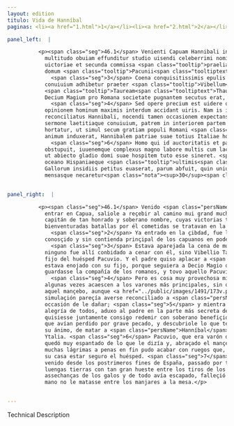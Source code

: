 ```yaml
---
layout: edition
titulo: Vida de Hanníbal
paginas: <li><a href="1.html">1</a></li><li><a href="2.html">2</a></li><li><a href="3.html">3</a></li><li><a href="4.html">4</a></li><li><a href="5.html">5</a></li><li><a href="6.html">6</a></li><li><a href="7.html">7</a></li><li><a href="8.html">8</a></li><li><a href="9.html">9</a></li><li><a href="10.html">10</a></li><li><a href="11.html">11</a></li><li><a href="12.html">12</a></li><li><a href="13.html">13</a></li><li><a href="14.html">14</a></li><li><a href="15.html">15</a></li><li><a href="16.html">16</a></li><li><a href="17.html">17</a></li><li><a href="18.html">18</a></li><li><a href="19.html">19</a></li><li><a href="20.html">20</a></li><li><a href="21.html">21</a></li><li><a href="22.html">22</a></li><li><a href="23.html">23</a></li><li><a href="24.html">24</a></li><li><a href="25.html">25</a></li><li><a href="26.html">26</a></li><li><a href="27.html">27</a></li><li><a href="28.html">28</a></li><li><a href="29.html">29</a></li><li><a href="30.html">30</a></li><li><a href="31.html">31</a></li><li><a href="32.html">32</a></li><li><a href="33.html">33</a></li><li><a href="34.html">34</a></li><li><a href="35.html">35</a></li><li><a href="36.html">36</a></li><li><a href="37.html">37</a></li><li><a href="38.html">38</a></li><li><a href="39.html">39</a></li><li><a href="40.html">40</a></li><li><a href="41.html">41</a></li><li><a href="42.html">42</a></li><li><a href="43.html">43</a></li><li><a href="44.html">44</a></li><li><a href="45.html">45</a></li><li><a href="46.html">46</a></li><li><a href="47.html">47</a></li><li><a href="48.html">48</a></li><li><a href="49.html">49</a></li><li><a href="50.html">50</a></li><li><a href="51.html">51</a></li><li><a href="52.html">52</a></li><li><a href="53.html">53</a></li><li><a href="54.html">54</a></li><li><a href="55.html">55</a></li><li><a href="56.html">56</a></li><li><a href="57.html">57</a></li><li><a href="58.html">58</a></li><li><a href="59.html">59</a></li><li><a href="60.html">60</a></li><li><a href="61.html">61</a></li><li><a href="62.html">62</a></li><li><a href="63.html">63</a></li><li><a href="64.html">64</a></li><li><a href="65.html">65</a></li><li><a href="66.html">66</a></li><li><a href="67.html">67</a></li><li><a href="68.html">68</a></li><li><a href="69.html">69</a></li><li><a href="70.html">70</a></li><li><a href="71.html">71</a></li><li><a href="72.html">72</a></li><li><a href="73.html">73</a></li><li><a href="74.html">74</a></li><li><a href="75.html">75</a></li><li><a href="76.html">76</a></li><li><a href="77.html">77</a></li><li><a href="78.html">78</a></li><li><a href="79.html">79</a></li><li><a href="80.html">80</a></li><li><a href="81.html">81</a></li><li><a href="82.html">82</a></li><li><a href="83.html">83</a></li><li><a href="84.html">84</a></li><li><a href="85.html">85</a></li><li><a href="86.html">86</a></li><li><a href="87.html">87</a></li><li><a href="88.html">88</a></li><li><a href="89.html">89</a></li><li><a href="90.html">90</a></li><li><a href="91.html">91</a></li><li><a href="92.html">92</a></li><li><a href="93.html">93</a></li><li><a href="94.html">94</a></li><li><a href="95.html">95</a></li><li><a href="96.html">96</a></li>

panel_left:  |

          <p><span class="seg">46.1</span> Venienti Capuam Hannibali ingens
            multitudo obuiam effunditur studio uisendi celeberrimi nominis ducem, cuius tot
            uictoriae et secunda commissa <span class="tooltip">praelia<span class="tooltiptext">prȩda <span class="siglas">U</span> </span></span> in ore atque oculis omnium uersebantur. <span class="seg">2</span> Ingressus urbem deducitur ad
            domum <span class="tooltip">Pacunii<span class="tooltiptext">Pacuuij <span class="siglas">E M P R U W</span> Pacuuii <span class="siglas">F N R</span> </span></span> familiaris uiri et potentia atque existimatione facile principis Campanorum.
              <span class="seg">3</span> Coena conquisitissimis epulis comparatur. Ex Campanis ciuibus nemo ad
            conuiuium adhibetur praeter <span class="tooltip">Vibellum<span class="tooltiptext">Vibellum <span class="siglas">G R S U s</span> </span></span>
            <span class="tooltip">Tauream<span class="tooltiptext">Thauream <span class="siglas">U</span> Taream <span class="siglas">s</span> </span></span> uirum fortissimum et filium Pacunii hospitis, cui pater iratum Hannibalem eo quod
            Decium Magium pro Romana societate pugnantem secutus erat, magno negocio placauit.
              <span class="seg">4</span> Sed opere precium est uidere quanta et quam uaria pericula praeter
            opinionem hominum maximis interdum accidant uiris. Nam is iuuenis licet simulatione
            reconciliatus Hannibali, nocendi tamen occasionem expectans, 5 dum celebratur omnium
            sermone laetitiaque conuiuium, patrem in interiorem partem aedium adducit, eumque
            hortatur, ut simul secum gratiam populi Romani <span class="tooltip">graui<span class="tooltiptext"><span class="om"><i>om. </i></span> <span class="siglas">s</span> </span></span> peccato amissam summo beneficio redimere uelit. Consilium deinde aperit, quo
            animum induxerat, Hannibalem patriae suae totius Italiae hostem de medio tollere.
              <span class="seg">6</span> Homo qui id auctoritatis et parens esset filii dicto uehementer
            obstupuit, iuuenemque complexus magno labore multis cum lachrymis uix tandem exorauit,
            ut abiecto gladio domi suae hospitem tuto esse sineret. <span class="seg">7</span> Ita Hannibal qui ab
            oceano Hispaniaeque <span class="tooltip">ultimis<span class="tooltiptext">multimis <span class="siglas">U</span> </span></span> oris per ingentia terrarum spatia militem trahens nunc hostium telis, nunc
            Gallorum insidiis petitus euaserat, parum abfuit, quin unius iuuenis manu inter epulas
            mensasque necaretur<span class="nota"><sup>30</sup><span class="texto_nota">Livio XXIII, 8.</span></span>.</p>
        

panel_right:  |

          <p><span class="seg">46.1</span> Venido <span class="persName">Hanníbal</span> a
            entrar en Capua, saliole a reçebir al camino mui grand muchedumbre, con gana de veer
            capitán de tan honrado y soberano nombre, cuyas victorias tan grandes y tan
            bienventuradas batallas por él cometidas se tratavan en la boca y en los ojos de todos.
              <span class="seg">2</span> Ya entrado en la çibdad, fue levado a casa de Pacuvio<span class="nota"><sup>17</sup><span class="texto_nota">Pacuvio: corrección del lat. Pacunii.</span></span>, varón su amigo y muy
            conosçido y sin contienda prinçipal de los capuanos en poderío y en estimación.
              <span class="seg">3</span> Estava aparejada la cena de muy exquisitos manjares. Y de los capuanos
            ninguno fue allí conbidado a cenar con él, sino Vibellio Taurca, varón muy fuerte, y el
            fijo del huésped Pacuvio. Y el padre quiso aplacar a <span class="persName">Hanníbal</span> que
            estava enojado con su fijo, porque seguiera a Decio Magio que pugnava porque se
            guardasse la compañía de los romanos, y tovo aquello Pacuvio por grand negocio.
              <span class="seg">4</span> Pero es cosa muy provechosa mirar quántos y quánd diversos peligros
            algunas vezes acaescen a los varones más principales, sin que los ombres lo piensen. Ca
            aquel mançebo, aunque <a href="../public/images/1491/173v.png" target="new"><img class="facs" src="{site.url}/Vitae/public/images/facs_icon.jpg"/></a>[173v,b] segund la
            simulaçión pareçía averse reconciliado a <span class="persName">Hanníbal</span>, pero attendía
            occasión de le dañar; <span class="seg">5</span> y mientra el combite se festejava con razonamiento y
            alegría de todos, aduxo al padre en la parte más secreta de la casa y exhortávale que
            quisiesse juntamente consigo redemir con soberano benefiçio la gracia del pueblo romano
            que avían perdido por grave pecado, y descubriole lo que tenía acordado y determinado en
            su ánimo, de matar a <span class="persName">Hanníbal</span>, enemigo de su patria y de toda
            Ytalia. <span class="seg">6</span> Pacuvio, que era varón de tanta auctoridad y padre de aquel fijo,
            quedó muy espantado de lo que le dizía y, abraçado el mançebo, con mucho trabajo y con
            muchas lágrimas a penas en fin pudo acabar con ruegos que, quitada la espada, dexasse en
            su casa estar seguro el huésped. <span class="seg">7</span> Assí que <span class="persName">Hanníbal</span>,
            venido desde los postrimeros fines de España, passado por tan
            luengas tierras con tan gran hueste entre los tiros de los enemigos y librado de las
            assechanças de los galos y de todo avía escapado, falleçió poco que un mançebo con su
            mano no le matasse entre los manjares a la mesa.</p>
        

---
```


Technical Description 